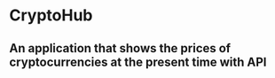 # CryptoHub


## An application that shows the prices of cryptocurrencies at the present time with API
